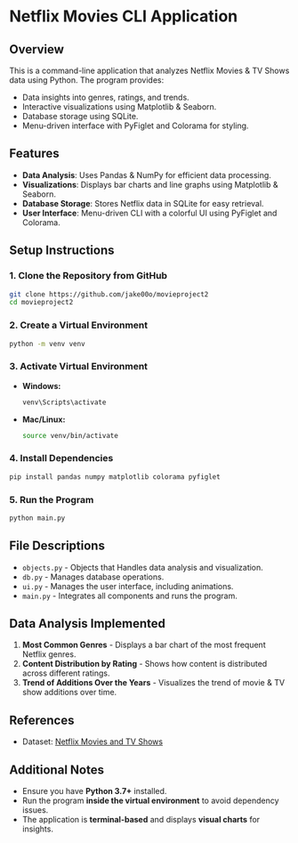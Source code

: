 # Netflix Movies CLI Application

## Overview
This is a command-line application that analyzes Netflix Movies & TV Shows data using Python. The program provides:

- Data insights into genres, ratings, and trends.
- Interactive visualizations using Matplotlib & Seaborn.
- Database storage using SQLite.
- Menu-driven interface with PyFiglet and Colorama for styling.

## Features
- **Data Analysis**: Uses Pandas & NumPy for efficient data processing.
- **Visualizations**: Displays bar charts and line graphs using Matplotlib & Seaborn.
- **Database Storage**: Stores Netflix data in SQLite for easy retrieval.
- **User Interface**: Menu-driven CLI with a colorful UI using PyFiglet and Colorama.

## Setup Instructions
### 1. Clone the Repository from GitHub
```sh
git clone https://github.com/jake00o/movieproject2
cd movieproject2
```

### 2. Create a Virtual Environment
```sh
python -m venv venv
```

### 3. Activate Virtual Environment
- **Windows:**
  ```sh
  venv\Scripts\activate
  ```
- **Mac/Linux:**
  ```sh
  source venv/bin/activate
  ```

### 4. Install Dependencies
```sh
pip install pandas numpy matplotlib colorama pyfiglet
```

### 5. Run the Program
```sh
python main.py
```

## File Descriptions
- `objects.py` - Objects that Handles data analysis and visualization.
- `db.py` - Manages database operations.
- `ui.py` - Manages the user interface, including animations.
- `main.py` - Integrates all components and runs the program.

## Data Analysis Implemented
1. **Most Common Genres** - Displays a bar chart of the most frequent Netflix genres.
2. **Content Distribution by Rating** - Shows how content is distributed across different ratings.
3. **Trend of Additions Over the Years** - Visualizes the trend of movie & TV show additions over time.

## References
- Dataset: [Netflix Movies and TV Shows](https://www.kaggle.com/datasets/shivamb/netflix-shows)

## Additional Notes
- Ensure you have **Python 3.7+** installed.
- Run the program **inside the virtual environment** to avoid dependency issues.
- The application is **terminal-based** and displays **visual charts** for insights.


